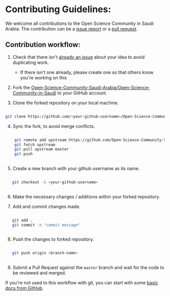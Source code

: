 # Contributing Guidelines:

We welcome all contributions to the Open Science Community in Saudi Arabia. The contribution can be a [issue report](https://github.com/Open-Science-Community-Saudi-Arabia/Open-Science-Community-in-Saudi/issues) 
or a [pull request](https://github.com/Open-Science-Community-Saudi-Arabia/Open-Science-Community-in-Saudi/pulls).

## Contribution workflow:

1. Check that there isn't [already an issue](https://github.com/Open-Science-Community-Saudi-Arabia/Open-Science-Community-in-Saudi/issues) about your idea to avoid duplicating work.
    * If there isn't one already, please create one so that others know you're working on this

2. Fork the [Open-Science-Community-Saudi-Arabia/Open-Science-Community-in-Saudi](https://github.com/Open-Science-Community-Saudi-Arabia/Open-Science-Community-in-Saudi/) to your GitHub account.

3. Clone the forked repository on your local machine.

 ```bash
 
 git clone https://github.com/<your-github-username>/Open-Science-Community-in-Saudi.git
 
 ```
4. Sync the fork, to avoid merge conflicts. 

```bash

    git remote add upstream https://github.com/Open-Science-Community-Saudi-Arabia/Open-Science-Community-in-Saudi.git
    git fetch upstream
    git pull upstream master
    git push
    
```

5. Create a new branch with your github username as its name.

 ```bash
 
    git checkout -b <your-github-username>
    
 ```

6. Make the necessary changes / additions within your forked repository.

7. Add and commit changes made.

 ```bash
 
    git add .
    git commit -m "commit message"
    
 ```
8. Push the changes to forked repository.

 ```bash
 
    git push origin <branch-name>
    
 ```

9. Submit a Pull Request against the `master` branch and wait for the code to be reviewed and merged.

If you're not used to this workflow with git, you can start with some [basic docs from GitHub](https://help.github.com/articles/fork-a-repo/).
